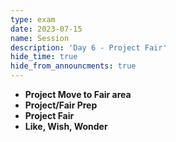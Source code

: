 ```yaml
---
type: exam
date: 2023-07-15
name: Session
description: 'Day 6 - Project Fair'
hide_time: true
hide_from_announcments: true
---
```

- **Project Move to Fair area**
- **Project/Fair Prep**
- **Project Fair**
- **Like, Wish, Wonder**